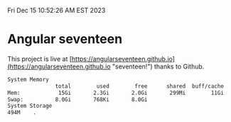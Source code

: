 Fri Dec 15 10:52:26 AM EST 2023

# Angular seventeen


This project is live at [https://angularseventeen.github.io](https://angularseventeen.github.io "seventeen!") thanks to Github.

```bash
System Memory
               total        used        free      shared  buff/cache   available
Mem:            15Gi       2.3Gi       2.0Gi       299Mi        11Gi        12Gi
Swap:          8.0Gi       768Ki       8.0Gi
System Storage
494M	.
```
